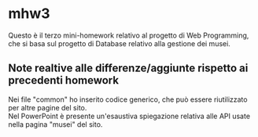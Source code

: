 # mhw3

Questo è il terzo mini-homework relativo al progetto di Web Programming, che si basa sul progetto di Database relativo alla gestione dei musei.

## Note realtive alle differenze/aggiunte rispetto ai precedenti homework
Nei file "common" ho inserito codice generico, che può essere riutilizzato per altre pagine del sito.<br/>
Nel PowerPoint è presente un'esaustiva spiegazione relativa alle API usate nella pagina "musei" del sito.
